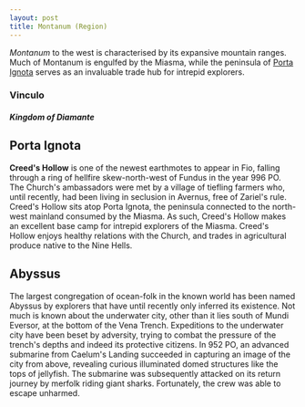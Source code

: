 ```yaml
---
layout: post
title: Montanum (Region)
---
```


*Montanum* to the west is characterised by its expansive mountain ranges. Much of Montanum is engulfed by the Miasma, while the peninsula of [Porta Ignota]() serves as an invaluable trade hub for intrepid explorers.

### Vinculo

##### **Kingdom of Diamante**

## Porta Ignota

**Creed's Hollow** is one of the newest earthmotes to appear in Fio, falling through a ring of hellfire skew-north-west of Fundus in the year 996 PO. The Church's ambassadors were met by a village of tiefling farmers who, until recently, had been living in seclusion in Avernus, free of Zariel's rule. Creed's Hollow sits atop Porta Ignota, the peninsula connected to the north-west mainland consumed by the Miasma. As such, Creed's Hollow makes an excellent base camp for intrepid explorers of the Miasma. Creed's Hollow enjoys healthy relations with the Church, and trades in agricultural produce native to the Nine Hells.

## Abyssus

The largest congregation of ocean-folk in the known world has been named Abyssus by explorers that have until recently only inferred its existence. Not much is known about the underwater city, other than it lies south of Mundi Eversor, at the bottom of the Vena Trench. Expeditions to the underwater city have been beset by adversity, trying to combat the pressure of the trench's depths and indeed its protective citizens. In 952 PO, an advanced submarine from Caelum's Landing succeeded in capturing an image of the city from above, revealing curious illuminated domed structures like the tops of jellyfish. The submarine was subsequently attacked on its return journey by merfolk riding giant sharks. Fortunately, the crew was able to escape unharmed.
